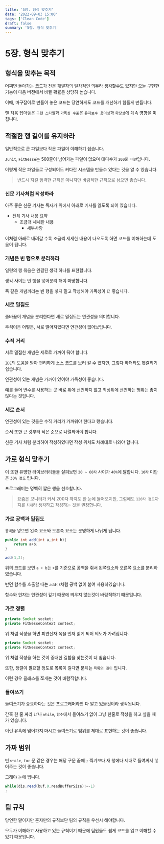 ```yaml
---
title: '5장. 형식 맞추기'
date: '2022-09-03 15:00'
tags: ['Clean Code']
draft: false
summary: '5장. 형식 맞추기'
---
```


# 5장. 형식 맞추기

## 형식을 맞추는 목적

어쩌면 돌아가는 코드가 전문 개발자의 일차적인 의무라 생각할수도 있지만
오늘 구현한 기능이 다음 버전에서 바뀔 확률은 상당히 높습니다.

이때, 마구잡이로 만들어 놓은 코드는 당연하게도 코드를 개선하기 힘들게 만듭니다.

맨 처음 잡아놓은 `구현 스타일`과 `가독성 수준`은 `유지보수 용이성`과 `확장성`에 계속 영향을 미칩니다.

## 적절한 행 길이를 유지하라

일반적으로 큰 파일보다 작은 파일이 이해하기 쉽습니다.

`Junit`, `FitNesse`는 500줄이 넘어가는 파일이 없으며 대다수가 `200줄 미만`입니다.

이렇게 작은 파일들로 구성되어도 커다란 시스템을 만들수 있다는 것을 알 수 있습니다.

> 반드시 지킬 엄격한 규칙은 아니지만 바람직한 규칙으로 삼으면 좋습니다.

### 신문 기사처럼 작성하라

아주 좋은 신문 기사는 독자가 위에서 아래로 기사를 읽도록 되어 있습니다.

- 전체 기사 내용 요약
  - 조금더 세세한 내용
    - 세부사항

이처럼 아래로 내려갈 수록 조금씩 세세한 내용이 나오도록 하면 코드를 이해하는데 도움이 됩니다.

### 개념은 빈 행으로 분리하라

일련의 행 묶음은 완결된 생각 하나를 표현합니다.

생각 사이는 빈 행을 넣어분리 해야 마땅합니다.

즉 같은 개념끼리는 빈 행을 넣지 말고 작성해야 가독성이 더 좋습니다.

### 세로 밀집도

줄바꿈이 개념을 분리한다면 세로 밀집도는 연관성을 의미합니다.

주석이든 어떻든, 서로 떨어져있다면 연관성이 없어보입니다.

### 수직 거리

서로 밀접한 개념은 세로로 가까이 둬야 합니다.

`IDE`의 도움을 받아 편리하게 소스 코드를 보러 갈 수 있지만,
그렇다 하더라도 헷갈리기 쉽습니다.

연관성이 있는 개념은 가까이 있어야 가독성이 좋습니다.

예를 들어 변수를 사용하는 곳 바로 위에 선언하지 않고 최상위에 선언하는 행위는 좋지 않다는 것입니다.

### 세로 순서

연관성이 있는 것들은 수직 거리가 가까워야 한다고 했습니다.

순서 또한 큰 것부터 작은 순으로 나열되어야 합니다.

신문 기사 처럼 분리하여 작성하였다면 작성 위치도 차례대로 나와야 합니다.

## 가로 형식 맞추기

이 또한 유명한 라이브러리들을 살펴보면 `20 ~ 60자` 사이가 `40%`에 달합니다. `10자` 미만은 `30% 정도` 입니다.

프로그래머는 명백히 짧은 행을 선호합니다.

> 요즘은 모니터가 커서 200자 까지도 한 눈에 들어오지만, 그럼에도 `120자 정도`까지를 `최대`라 생각하고 작성하는 것을 권장합니다.

### 가로 공백과 밀집도

`공백`을 넣으면 왼쪽 요소와 오른쪽 요소는 분명하게 나뉘게 됩니다.

```java
public int add(int a,int b){
    return a+b;
}

add(1,2);
```

위의 코드를 보면 `a + b`는 `+`를 기준으로 공백을 줘서 왼쪽요소와 오른쪽 요소를 분리하였습니다.

반면 함수를 호출할 때는 `add()`처럼 공백 없이 붙여 사용하였습니다.

함수와 인자는 연관성이 깊기 때문에 띄우지 않는것이 바람직하기 때문입니다.

### 가로 정렬

```java
private Socket socket;
private FitNesseContext context;
```

위 처럼 작성을 하면 피연산자 쪽을 먼저 읽게 되어 의도가 가려집니다.

```java
private Socket socket;
private FitNesseContext context;
```

위 처럼 작성을 하는 것이 중대한 결함을 찾는것이 더 쉽습니다.

또한, 정렬이 필요할 정도로 목록이 길다면 문제는 `목록의 길이` 입니다.

이런 경우 클래스를 쪼개는 것이 바람직합니다.

### 들여쓰기

들여쓰기가 중요하다는 것은 프로그래머라면 다 알고 있을것이라 생각됩니다.

간혹 한 줄 짜리 `if`나 `while`, `함수`에서 들여쓰기 없이 그냥 한줄로 작성을 하고 싶을 때가 있습니다.

이런 유혹에 넘어가지 마시고 들여쓰기로 범위를 제대로 표현하는 것이 좋습니다.

## 가짜 범위

빈 `while`, `for` 문 같은 경우는 해당 구문 끝에 `;` 찍기보다 새 행에다 제대로 들여써서 넣어주는 것이 좋습니다.

그래야 눈에 띕니다.

```java
while(dis.read(buf,0,readBufferSize)!=-1)
;
```

## 팀 규칙

당연한 말이지만 혼자만의 규칙보단 팀의 규칙을 우선시 해야합니다.

모두가 이해하고 사용하고 있는 규칙이기 때문에 팀원들도 쉽게 코드를 읽고 이해할 수 있기 때문입니다.
